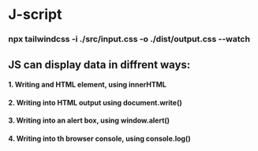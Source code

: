 # J-script

### npx tailwindcss -i ./src/input.css -o ./dist/output.css --watch


## JS can display data in diffrent ways:
#### 1. Writing and HTML element, using innerHTML
#### 2. Writing into HTML output using document.write()
#### 3. Writing into an alert box, using window.alert()
#### 4. Writing into th browser console, using console.log()

